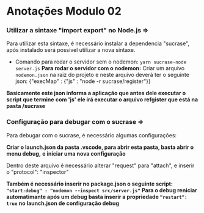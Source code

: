 # Anotações Modulo 02

### Utilizar a sintaxe "import export" no Node.js =>
Para utilizar esta sintaxe, é necessário instalar a dependencia "sucrase",
após instalado será possível utilizar a nova sintaxe.
* Comando para rodar o servidor sem o nodemon: `yarn sucrase-node server.js`
**Para rodar o servidor com o nodemon:** Criar um arquivo `nodemon.json` na raiz do projeto
e neste arquivo deverá ter o seguinte json: {"execMap" : {"js" : "node -r sucrase/register"}}

**Basicamente este json informa a aplicação que antes dele executar o script que termine**
**com 'js' ele irá executar o arquivo refgister que está na pasta /sucrase**

### Configuração para debugar com o sucrase =>
Para debugar com o sucrase, é necessário algumas configurações:

**Criar o launch.json da pasta .vscode, para abrir esta pasta, basta abrir o menu debug,**
**e iniciar uma nova configuração**

Dentro deste arquivo é necessário alterar "request" para "attach", e inserir o "protocol": "inspector"

**Também é necessário inserir no package.json o seguinte script: ` "start:debug" : "nodemon --inspect src/server.js"`**
**Para o debug reniciar automatimante após um debug basta inserir a propriedade `"restart": true`**
**no launch.json de configuração debug**
